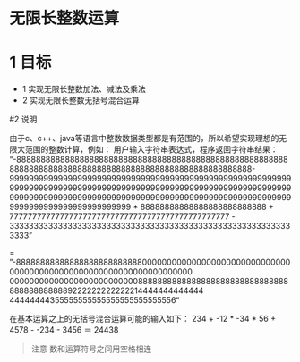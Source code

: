 无限长整数运算
=============

# 1 目标

 - 1 实现无限长整数加法、减法及乘法
 - 2 实现无限长整数无括号混合运算

#2 说明

由于c、c++、java等语言中整数数据类型都是有范围的，所以希望实现理想的无限大范围的整数计算，例如： 
用户输入字符串表达式，程序返回字符串结果： 
“-8888888888888888888888888888888888888888888888888888888888888888888888888888888888888888888888888888888888-9999999999999999999999999999999999999999999999999999999999999999999999999999999999999999999999999999999999999999999999999999999999999999999999999999999999999999999999999999999999999999999999999999999 * 88888888888888888888888888 + 777777777777777777777777777777777777777777777777 - 33333333333333333333333333333333333333333333333333333333333333” 

= ”-888888888888888888888888880000000000000000000000000000000000000000000000000000000000000000000 
0000000000000000000000000088888888888888888888888888888888888888888889222222222222214444444444444 
44444444355555555555555555555555556“ 

在基本运算之上的无括号混合运算可能的输入如下：
234 + -12 * -34 * 56 + 4578 - -234 - 3456 ＝ 24438
> 注意 数和运算符号之间用空格相连 

